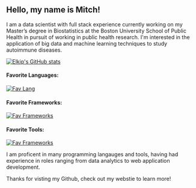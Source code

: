 ## Hello, my name is Mitch!

I am a data scientist with full stack experience currently working on my Master’s degree in Biostatistics 
at the Boston University School of Public Health in pursuit of working in public health research.
I'm interested in the application of big data and machine learning techniques to study autoimmune diseases.

 [![Elkip's GitHub stats](https://github-readme-stats.vercel.app/api/top-langs/?username=Elkip&layout=compact)](https://github.com/anuraghazra/github-readme-stats) 

#### Favorite Languages:
[![Fav Lang](https://skillicons.dev/icons?i=python,r,kotlin,java)](https://skillicons.dev)

#### Favorite Frameworks:
[![Fav Frameworks](https://skillicons.dev/icons?i=django,spring,angular,d3)](https://skillicons.dev)

#### Favorite Tools:
[![Fav Frameworks](https://skillicons.dev/icons?i=linux,vim,github,idea)](https://skillicons.dev)

I am proficent in many programming langauges and tools, having had experience in roles ranging from data analytics to web application development. 

Thanks for visting my Github, check out my webstie to learn more!
